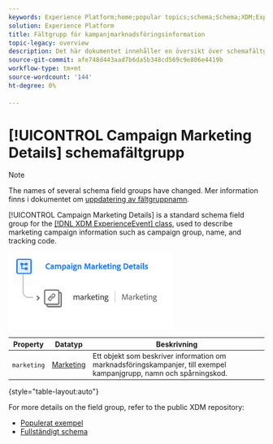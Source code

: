 ```yaml
---
keywords: Experience Platform;home;popular topics;schema;Schema;XDM;ExperienceEvent;fields;schemas;Schemas;Schema design;field group;field group;
solution: Experience Platform
title: Fältgrupp för kampanjmarknadsföringsinformation
topic-legacy: overview
description: Det här dokumentet innehåller en översikt över schemafältgruppen Campaign Marketing Details.
source-git-commit: afe748d443aad7b6da5b348cd569c9e806e4419b
workflow-type: tm+mt
source-wordcount: '144'
ht-degree: 0%

---
```



# [!UICONTROL Campaign Marketing Details] schemafältgrupp

>[!NOTE]
>
>The names of several schema field groups have changed. Mer information finns i dokumentet om [uppdatering av fältgruppnamn](../name-updates.md).

[!UICONTROL Campaign Marketing Details] is a standard schema field group for the [[!DNL XDM ExperienceEvent] class](../../classes/experienceevent.md), used to describe marketing campaign information such as campaign group, name, and tracking code.

![](../../images/field-groups/campaign-marketing-details.png)

| Property | Datatyp | Beskrivning |
| --- | --- | --- |
| `marketing` | [Marketing](../../data-types/marketing.md) | Ett objekt som beskriver information om marknadsföringskampanjer, till exempel kampanjgrupp, namn och spårningskod. |

{style=&quot;table-layout:auto&quot;}

For more details on the field group, refer to the public XDM repository:

* [Populerat exempel](https://github.com/adobe/xdm/blob/master/components/fieldgroups/experience-event/experienceevent-marketing.example.1.json)
* [Fullständigt schema](https://github.com/adobe/xdm/blob/master/components/fieldgroups/experience-event/experienceevent-marketing.schema.json)
